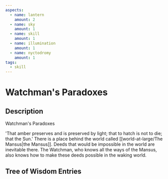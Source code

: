 ```yaml
---
aspects: 
  - name: lantern
    amount: 2
  - name: sky
    amount: 1
  - name: skill
    amount: 1
  - name: illumination
    amount: 1
  - name: nyctodromy
    amount: 1
tags:
  - skill
---
```


# Watchman's Paradoxes

## Description
Watchman's Paradoxes

'That amber preserves and is preserved by light; that to hatch is not to die; that the Sun.' There is a place behind the world called [[world-at-large/The Mansus|the Mansus]]. Deeds that would be impossible in the world are inevitable there. The Watchman, who knows all the ways of the Mansus, also knows how to make these deeds possible in the waking world.
## Tree of Wisdom Entries